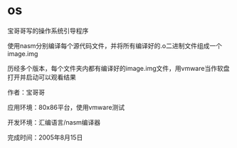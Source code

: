 os
==

宝哥哥写的操作系统引导程序

使用nasm分别编译每个源代码文件，并将所有编译好的.o二进制文件组成一个image.img

历经多个版本，每个文件夹内都有编译好的image.img文件，用vmware当作软盘打开并启动可以观看结果

作者：宝哥哥

应用环境：80x86平台，使用vmware测试

开发环境：汇编语言/nasm编译器

完成时间：2005年8月15日